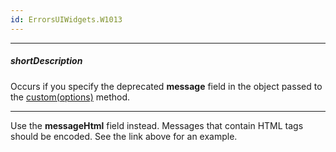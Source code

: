 ```yaml
---
id: ErrorsUIWidgets.W1013
---
```

---
##### shortDescription
Occurs if you specify the deprecated **message** field in the object passed to the [custom(options)](/Documentation/ApiReference/Common/utils/ui/dialog/#customoptions) method.

---
Use the **messageHtml** field instead. Messages that contain HTML tags should be encoded. See the link above for an example.